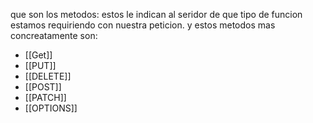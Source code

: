 que son los metodos:
estos le indican al seridor de que tipo de funcion estamos requiriendo con nuestra peticion. y estos metodos mas concreatamente son: 

- [[Get]]
- [[PUT]]
- [[DELETE]]
- [[POST]]
- [[PATCH]]
- [[OPTIONS]]